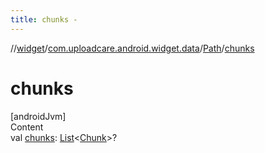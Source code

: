 ```yaml
---
title: chunks -
---
```

//[widget](../../index.md)/[com.uploadcare.android.widget.data](../index.md)/[Path](index.md)/[chunks](chunks.md)



# chunks  
[androidJvm]  
Content  
val [chunks](chunks.md): [List](https://kotlinlang.org/api/latest/jvm/stdlib/kotlin.collections/-list/index.html)<[Chunk](../-chunk/index.md)>?  



